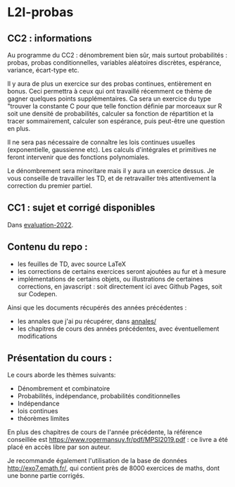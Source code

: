 L2I-probas
==========

CC2 : informations
---

Au programme du CC2 : dénombrement bien sûr, mais surtout probabilités : probas, probas conditionnelles, variables aléatoires discrètes, espérance, variance, écart-type etc.

Il y aura de plus un exercice sur des probas continues, entièrement en bonus. Ceci permettra à ceux qui ont travaillé récemment ce thème de gagner quelques points supplémentaires. Ca sera un exercice du type "trouver la constante C pour que telle fonction définie par morceaux sur R soit une densité de probabilités, calculer sa fonction de répartition et la tracer sommairement, calculer son espérance, puis peut-être une question en plus.

Il ne sera pas nécessaire de connaître les lois continues usuelles (exponentielle, gaussienne etc). Les calculs d'intégrales et primitives ne feront intervenir que des fonctions polynomiales.

Le dénombrement sera minoritare mais il y aura un exercice dessus. Je vous conseille de travailler les TD, et de retravailler très attentivement la correction du premier partiel.


CC1 : sujet et corrigé disponibles
---

Dans [evaluation-2022](https://github.com/dmegy/L2I-probas/tree/main/evaluations-2022).



Contenu du repo :
-----

- les feuilles de TD, avec source LaTeX
- les corrections de certains exercices seront ajoutées au fur et à mesure
- implémentations de certains objets, ou illustrations de certaines corrections, en javascript : soit directement ici avec Github Pages, soit sur Codepen.

Ainsi que les documents récupérés des années précédentes :

- les annales que j'ai pu récupérer, dans [annales/](https://github.com/dmegy/L2I-probas/tree/main/annales)
- les chapitres de cours des années précédentes, avec éventuellement modifications

Présentation du cours :
-----

Le cours aborde les thèmes suivants:

- Dénombrement et combinatoire
- Probabilités, indépendance, probabilités conditionnelles
- Indépendance
- lois continues
- théorèmes limites

En plus des chapitres de cours de l'année précédente, la référence conseillée est https://www.rogermansuy.fr/pdf/MPSI2019.pdf : ce livre a été placé en accès libre par son auteur.

Je recommande également l'utilisation de la base de données http://exo7.emath.fr/, qui contient près de 8000 exercices de maths, dont une bonne partie corrigés.


